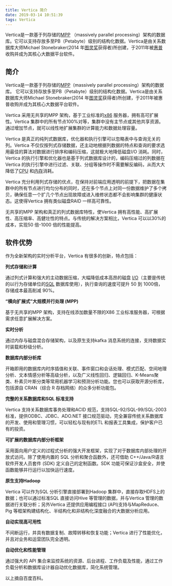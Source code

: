 ```yaml
---
title: Vertica 简介
date: 2019-03-14 10:51:39
tags: Vertica
---
```


Vertica是一款基于列存储的[MPP](https://baike.baidu.com/item/MPP) （massively parallel processing）架构的数据库。它可以支持存放多至PB（Petabyte）级别的结构化数据。Vertica是由关系数据库大师Michael Stonebraker(2014 年[图灵奖](https://baike.baidu.com/item/%E5%9B%BE%E7%81%B5%E5%A5%96/324645)获得者)所创建，于2011年被[惠普](https://baike.baidu.com/item/%E6%83%A0%E6%99%AE/275141)收购并成为其核心大数据平台软件。



## 简介

Vertica是一款基于列存储的[MPP](https://baike.baidu.com/item/MPP)（massively parallel processing）架构的数据库。 它可以支持存放多至PB（Petabyte）级别的结构化数据。Vertica是由关系数据库大师Michael Stonebraker(2014 年[图灵奖](https://baike.baidu.com/item/%E5%9B%BE%E7%81%B5%E5%A5%96)获得者)所创建，于2011年被惠普收购并成为其核心大数据平台软件。

Vertica 采用无共享的MPP 架构，基于工业标准的[x86](https://baike.baidu.com/item/x86) 服务器，拥有高可扩展性。Vertica 集群中的所有节点100%对等，集群中没有主节点或其他共享资源。通过增加节点，就可以线性地扩展集群的计算能力和数据处理容量。

Vertica 是真正的纯列式数据库，优化器和执行引擎可以忽略表中与查询无关的列。Vertica 不仅仅按列式存储数据，还主动地根据列数据的特点和查询的要求选用最佳的算法对数据进行排序和编码压缩，这就极大地降低磁盘I/O 消耗。同时，Vertica 的执行引擎和优化器也是基于列式数据库设计的，编码压缩过的列数据在Vertica 的执行引擎中进行过滤、关联、分组等操作时不需要解反编码，从而大大降低了[CPU](https://baike.baidu.com/item/CPU/120556) 和[内存](https://baike.baidu.com/item/%E5%86%85%E5%AD%98)消耗。

Vertica 充分利用列式存储的优点，在保持对前端应用透明的前提下，把数据在集群中的所有节点进行均匀分布的同时，还在多个节点上对同一份数据维护了多个拷贝，确保任意一个扩几个节点出现故障或进入维修状态都不会影响集群的健康状态。这使得Vertica 拥有类似磁盘RAID 一样高可靠性。

无共享的MPP 架构和真正的列式数据库特性，使Vertica 拥有高性能、高扩展性、高压缩率、高健壮性的特点。与传统的解决方案相比，Vertica 可以以30%的成本，实现50 倍-1000 倍的性能提高。



## 软件优势

作为全新架构的实时分析平台，Vertica 有很多的创新，特点包括：

**列式存储和计算**

通过列式计算和强大的主动数据压缩，大幅降低成本高昂的磁盘 [I/O](https://baike.baidu.com/item/I%2FO/84718)（主要是传统的以行为存储单位的[SQL](https://baike.baidu.com/item/SQL) 数据库使用），执行查询的速度可提升 50 到 1000倍，存储成本最高削减 90%。

**“横向扩展式”大规模并行处理 (MPP)**

基于无共享的MPP 架构，支持在线添加数量不限的X86 工业标准服务器，可根据需求任意扩展解决方案。

**实时分析**

通过内存与磁盘混合存储架构，以及原生支持kafka 消息系统的连接，支持数据实时装载和秒级分析。

**数据库内部分析库**

开箱即用的数据库内时序插值和关联、事件窗口和会话处理、模式匹配、空间地理分析、文本情感分析等高级分析，以及广义线性回归、逻辑回归、K-Means聚类、朴素贝叶斯分类等常用机器学习和预测分析功能。您也可以获取开源分析库，包括源自 CRAN（综合 R 存档网络）的众多分析功能包。

**完整的关系数据库和SQL 标准支持**

Vertica 支持关系数据库事务处理和ACID 规范，支持SQL-92/SQL-99/SQL-2003 标准，提供ODBC、JDBC、ADO.NET 接口规范驱动，完全兼容传统关系数据库的开发、使用和管理习惯，可以轻松与现有的ETL 和报表工具集成，保护客户已有的投资。

**可扩展的数据库内部分析框架**

采用面向用户定义的过程式分析的强大开发框架，实现了对于数据库内部处理的开放式访问。除了使用内置的 SQL 分析和聚合函数外，还可借助 C++/Java/R语言软件开发人员套件 (SDK) 定义自己的定制函数。SDK 功能可保证沙盒安全，并使函数能够并行运行以加快运行速度。

**原生支持Hadoop**

Vertica 可以作为SQL 分析引擎直接部署到Hadoop 集群中，直接存取HDFS上的数据；也可以通过标准SQL 直接访问Hive 等管理的数据，并与Vertica 管理的数据进行关联分析；另外Vertica 还提供应用编程接口 (API)支持与MapReduce、Pig 等框架构建结构化、半结构化和非结构化深度融合的大数据分析应用。

**自动实现高可用性**

不间断运行，并具有数据复制、故障转移和恢复功能；Vertica 进行了性能优化，并且对业务和运营团队完全透明。

**自动优化和性能管理**

通过强大的 API 集合来监控系统的资源、后台进程、工作负载及性能，通过工作负载分析和数据库设计器自动优化数据库，简化系统管理。





以上摘自百度百科。